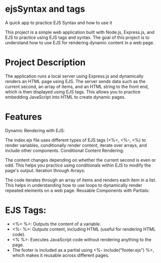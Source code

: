 # ejsSyntax and tags
A quick app to practice EJS Syntax and how to use it

This project is a simple web application built with Node.js, Express.js, and EJS to practice using EJS tags and syntax. The goal of this project is to understand how to use EJS for rendering dynamic content in a web page.

# Project Description
The application runs a local server using Express.js and dynamically renders an HTML page using EJS. The server sends data such as the current second, an array of items, and an HTML string to the front end, which is then displayed using EJS tags. This allows you to practice embedding JavaScript into HTML to create dynamic pages.

# Features
Dynamic Rendering with EJS:

The index.ejs file uses different types of EJS tags (<%=, <%-, <%) to render variables, conditionally render content, iterate over arrays, and include other components.
Conditional Content Rendering:

The content changes depending on whether the current second is even or odd. This helps you practice using conditionals within EJS to modify the page's output.
Iteration through Arrays:

The code iterates through an array of items and renders each item in a list. This helps in understanding how to use loops to dynamically render repeated elements on a web page.
Reusable Components with Partials:


# EJS Tags:

- <%= %>: Outputs the content of a variable.
- <%- %>: Outputs content, including HTML (useful for rendering HTML code).
- <% %>: Executes JavaScript code without rendering anything to the page.
- The footer is included as a partial using <%- include("footer.ejs") %>, which makes it reusable across different pages.
